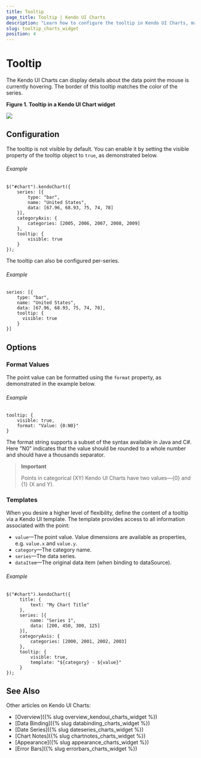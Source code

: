 ```yaml
---
title: Tooltip
page_title: Tooltip | Kendo UI Charts
description: "Learn how to configure the tooltip in Kendo UI Charts, make it visible, and set its properties depending on your preferences."
slug: tooltip_charts_widget
position: 4
---
```


# Tooltip

The Kendo UI Charts can display details about the data point the mouse is currently hovering. The border of this tooltip matches the color of the series.

**Figure 1. Tooltip in a Kendo UI Chart widget**

![](/controls/charts/chart-tooltip.png)

## Configuration

The tooltip is not visible by default. You can enable it by setting the visible property of the tooltip object to `true`, as demonstrated below.

###### Example

    $("#chart").kendoChart({
        series: [{
            type: "bar",
            name: "United States",
            data: [67.96, 68.93, 75, 74, 78]
        }],
        categoryAxis: {
            categories: [2005, 2006, 2007, 2008, 2009]
        },
        tooltip: {
            visible: true
        }
    });

The tooltip can also be configured per-series.

###### Example

    series: [{
        type: "bar",
        name: "United States",
        data: [67.96, 68.93, 75, 74, 78],
        tooltip: {
          visible: true
        }
    }]

## Options

### Format Values

The point value can be formatted using the `format` property, as demonstrated in the example below.

###### Example

    tooltip: {
        visible: true,
        format: "Value: {0:N0}"
    }

The format string supports a subset of the syntax available in Java and C#. Here "N0" indicates that the value should be rounded to a whole number and should have a thousands separator.

> **Important**
>
> Points in categorical (XY) Kendo UI Charts have two values&mdash;{0} and {1} (X and Y).

### Templates

When you desire a higher level of flexibility, define the content of a tooltip via a Kendo UI template. The template provides access to all information associated with the point:

*   `value`&mdash;The point value. Value dimensions are available as properties, e.g. `value.x` and `value.y`.
*   `category`&mdash;The category name.
*   `series`&mdash;The data series.
*   `dataItem`&mdash;The original data item (when binding to dataSource).

###### Example

    $("#chart").kendoChart({
         title: {
             text: "My Chart Title"
         },
         series: [{
             name: "Series 1",
             data: [200, 450, 300, 125]
         }],
         categoryAxis: {
             categories: [2000, 2001, 2002, 2003]
         },
         tooltip: {
             visible: true,
             template: "${category} - ${value}"
         }
    });

## See Also

Other articles on Kendo UI Charts:

* [Overview]({% slug overview_kendoui_charts_widget %})
* [Data Binding]({% slug databinding_charts_widget %})
* [Date Series]({% slug dateseries_charts_widget %})
* [Chart Notes]({% slug chartnotes_charts_widget %})
* [Appearance]({% slug appearance_charts_widget %})
* [Error Bars]({% slug errorbars_charts_widget %})
